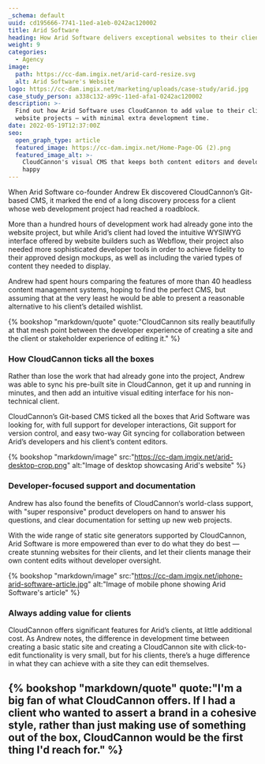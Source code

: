 ```yaml
---
_schema: default
uuid: cd195666-7741-11ed-a1eb-0242ac120002
title: Arid Software
heading: How Arid Software delivers exceptional websites to their clients
weight: 9
categories:
  - Agency
image:
  path: https://cc-dam.imgix.net/arid-card-resize.svg
  alt: Arid Software's Website
logo: https://cc-dam.imgix.net/marketing/uploads/case-study/arid.jpg
case_study_person: a338c132-a99c-11ed-afa1-0242ac120002
description: >-
  Find out how Arid Software uses CloudCannon to add value to their clients'
  website projects — with minimal extra development time.
date: 2022-05-19T12:37:00Z
seo:
  open_graph_type: article
  featured_image: https://cc-dam.imgix.net/Home-Page-OG (2).png
  featured_image_alt: >-
    CloudCannon's visual CMS that keeps both content editors and developers
    happy
---
```

When Arid Software co-founder Andrew Ek discovered CloudCannon’s Git-based CMS, it marked the end of a long discovery process for a client whose web development project had reached a roadblock.

More than a hundred hours of development work had already gone into the website project, but while Arid’s client had loved the intuitive WYSIWYG interface offered by website builders such as Webflow, their project also needed more sophisticated developer tools in order to achieve fidelity to their approved design mockups, as well as including the varied types of content they needed to display.

Andrew had spent hours comparing the features of more than 40 headless content management systems, hoping to find the perfect CMS, but assuming that at the very least he would be able to present a reasonable alternative to his client’s detailed wishlist.

{% bookshop &quot;markdown/quote&quot; quote:&quot;CloudCannon sits really beautifully at that mesh point between the developer experience of creating a site and the client or stakeholder experience of editing it.&quot; %}

### How CloudCannon ticks all the boxes

Rather than lose the work that had already gone into the project, Andrew was able to sync his pre-built site in CloudCannon, get it up and running in minutes, and then add an intuitive visual editing interface for his non-technical client.

CloudCannon’s Git-based CMS ticked all the boxes that Arid Software was looking for, with full support for developer interactions, Git support for version control, and easy two-way Git syncing for collaboration between Arid’s developers and his client’s content editors.

{% bookshop &quot;markdown/image&quot; src:&quot;https://cc-dam.imgix.net/arid-desktop-crop.png&quot; alt:&quot;Image of desktop showcasing Arid's website&quot; %}

### Developer-focused support and documentation

Andrew has also found the benefits of CloudCannon‘s world-class support, with "super responsive" product developers on hand to answer his questions, and clear documentation for setting up new web projects.

With the wide range of static site generators supported by CloudCannon, Arid Software is more empowered than ever to do what they do best — create stunning websites for their clients, and let their clients manage their own content edits without developer oversight.

{% bookshop &quot;markdown/image&quot; src:&quot;https://cc-dam.imgix.net/iphone-arid-software-article.jpg&quot; alt:&quot;Image of mobile phone showing Arid Software's article&quot; %}

### Always adding value for clients

CloudCannon offers significant features for Arid’s clients, at little additional cost. As Andrew notes, the difference in development time between creating a basic static site and creating a CloudCannon site with click-to-edit functionality is very small, but for his clients, there’s a huge difference in what they can achieve with a site they can edit themselves.

## {% bookshop &quot;markdown/quote&quot; quote:&quot;I'm a big fan of what CloudCannon offers. If I had a client who wanted to assert a brand in a cohesive style, rather than just making use of something out of the box, CloudCannon would be the first thing I'd reach for.&quot; %}
